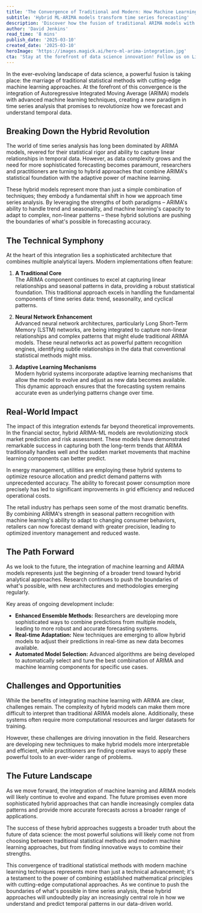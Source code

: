```yaml
---
title: 'The Convergence of Traditional and Modern: How Machine Learning is Revolutionizing ARIMA Time Series Analysis'
subtitle: 'Hybrid ML-ARIMA models transform time series forecasting'
description: 'Discover how the fusion of traditional ARIMA models with modern machine learning is revolutionizing time series analysis. This groundbreaking integration combines statistical rigor with adaptive AI capabilities, creating more powerful and accurate forecasting tools for industries ranging from finance to retail.'
author: 'David Jenkins'
read_time: '8 mins'
publish_date: '2025-03-10'
created_date: '2025-03-10'
heroImage: 'https://images.magick.ai/hero-ml-arima-integration.jpg'
cta: 'Stay at the forefront of data science innovation! Follow us on LinkedIn for more insights into how hybrid ML-ARIMA models are transforming the future of time series analysis.'
---
```


In the ever-evolving landscape of data science, a powerful fusion is taking place: the marriage of traditional statistical methods with cutting-edge machine learning approaches. At the forefront of this convergence is the integration of Autoregressive Integrated Moving Average (ARIMA) models with advanced machine learning techniques, creating a new paradigm in time series analysis that promises to revolutionize how we forecast and understand temporal data.

## Breaking Down the Hybrid Revolution

The world of time series analysis has long been dominated by ARIMA models, revered for their statistical rigor and ability to capture linear relationships in temporal data. However, as data complexity grows and the need for more sophisticated forecasting becomes paramount, researchers and practitioners are turning to hybrid approaches that combine ARIMA's statistical foundation with the adaptive power of machine learning.

These hybrid models represent more than just a simple combination of techniques; they embody a fundamental shift in how we approach time series analysis. By leveraging the strengths of both paradigms – ARIMA's ability to handle trend and seasonality, and machine learning's capacity to adapt to complex, non-linear patterns – these hybrid solutions are pushing the boundaries of what's possible in forecasting accuracy.

## The Technical Symphony

At the heart of this integration lies a sophisticated architecture that combines multiple analytical layers. Modern implementations often feature:

1. **A Traditional Core**  
   The ARIMA component continues to excel at capturing linear relationships and seasonal patterns in data, providing a robust statistical foundation. This traditional approach excels in handling the fundamental components of time series data: trend, seasonality, and cyclical patterns.

2. **Neural Network Enhancement**  
   Advanced neural network architectures, particularly Long Short-Term Memory (LSTM) networks, are being integrated to capture non-linear relationships and complex patterns that might elude traditional ARIMA models. These neural networks act as powerful pattern recognition engines, identifying subtle relationships in the data that conventional statistical methods might miss.

3. **Adaptive Learning Mechanisms**  
   Modern hybrid systems incorporate adaptive learning mechanisms that allow the model to evolve and adjust as new data becomes available. This dynamic approach ensures that the forecasting system remains accurate even as underlying patterns change over time.

## Real-World Impact

The impact of this integration extends far beyond theoretical improvements. In the financial sector, hybrid ARIMA-ML models are revolutionizing stock market prediction and risk assessment. These models have demonstrated remarkable success in capturing both the long-term trends that ARIMA traditionally handles well and the sudden market movements that machine learning components can better predict.

In energy management, utilities are employing these hybrid systems to optimize resource allocation and predict demand patterns with unprecedented accuracy. The ability to forecast power consumption more precisely has led to significant improvements in grid efficiency and reduced operational costs.

The retail industry has perhaps seen some of the most dramatic benefits. By combining ARIMA's strength in seasonal pattern recognition with machine learning's ability to adapt to changing consumer behaviors, retailers can now forecast demand with greater precision, leading to optimized inventory management and reduced waste.

## The Path Forward

As we look to the future, the integration of machine learning and ARIMA models represents just the beginning of a broader trend toward hybrid analytical approaches. Research continues to push the boundaries of what's possible, with new architectures and methodologies emerging regularly.

Key areas of ongoing development include:

- **Enhanced Ensemble Methods:** Researchers are developing more sophisticated ways to combine predictions from multiple models, leading to more robust and accurate forecasting systems.
- **Real-time Adaptation:** New techniques are emerging to allow hybrid models to adjust their predictions in real-time as new data becomes available.
- **Automated Model Selection:** Advanced algorithms are being developed to automatically select and tune the best combination of ARIMA and machine learning components for specific use cases.

## Challenges and Opportunities

While the benefits of integrating machine learning with ARIMA are clear, challenges remain. The complexity of hybrid models can make them more difficult to interpret than traditional ARIMA models alone. Additionally, these systems often require more computational resources and larger datasets for training.

However, these challenges are driving innovation in the field. Researchers are developing new techniques to make hybrid models more interpretable and efficient, while practitioners are finding creative ways to apply these powerful tools to an ever-wider range of problems.

## The Future Landscape

As we move forward, the integration of machine learning and ARIMA models will likely continue to evolve and expand. The future promises even more sophisticated hybrid approaches that can handle increasingly complex data patterns and provide more accurate forecasts across a broader range of applications.

The success of these hybrid approaches suggests a broader truth about the future of data science: the most powerful solutions will likely come not from choosing between traditional statistical methods and modern machine learning approaches, but from finding innovative ways to combine their strengths.

This convergence of traditional statistical methods with modern machine learning techniques represents more than just a technical advancement; it's a testament to the power of combining established mathematical principles with cutting-edge computational approaches. As we continue to push the boundaries of what's possible in time series analysis, these hybrid approaches will undoubtedly play an increasingly central role in how we understand and predict temporal patterns in our data-driven world.